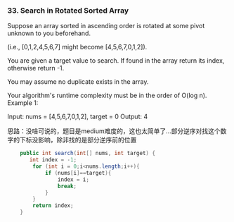 ### 33. Search in Rotated Sorted Array
Suppose an array sorted in ascending order is rotated at some pivot unknown to you beforehand.

(i.e., [0,1,2,4,5,6,7] might become [4,5,6,7,0,1,2]).

You are given a target value to search. If found in the array return its index, otherwise return -1.

You may assume no duplicate exists in the array.

Your algorithm's runtime complexity must be in the order of O(log n).
Example 1:

Input: nums = [4,5,6,7,0,1,2], target = 0
Output: 4

思路：没啥可说的，题目是medium难度的，这也太简单了...部分逆序对找这个数字的下标没影响，除非找的是部分逆序前的位置
```java
    public int search(int[] nums, int target) {
       int index = -1;
        for (int i = 0;i<nums.length;i++){
            if (nums[i]==target){
                index = i;
                break;
            }
        }
        return index;
    }
```
